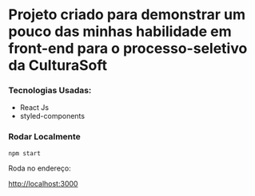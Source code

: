 # Projeto criado para demonstrar um pouco das minhas habilidade em front-end para o processo-seletivo da CulturaSoft

### Tecnologias Usadas: 
* React Js
* styled-components

### Rodar Localmente


`npm start`

Roda no endereço:

 [http://localhost:3000](http://localhost:3000) 